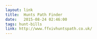 ```yaml
---
layout: link
title:  Hunts Path Finder
date:   2015-08-24 02:46:00
tags: hunt-bills
link: http://www.ffxivhuntspath.co.uk/
---
```

